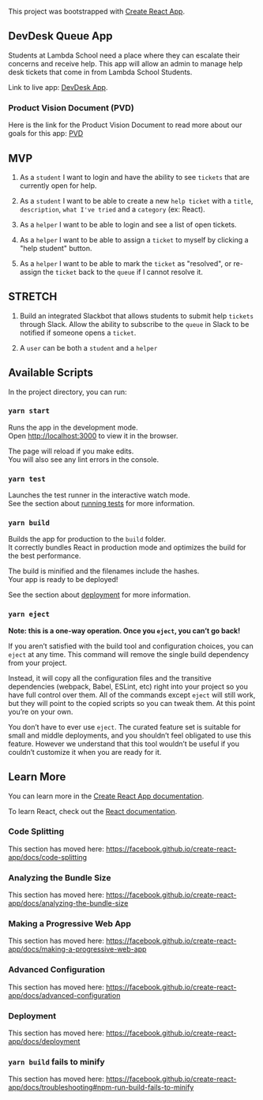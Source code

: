 This project was bootstrapped with [Create React App](https://github.com/facebook/create-react-app).

## DevDesk Queue App
Students at Lambda School need a place where they can escalate their concerns and receive help. This app will allow an admin to manage help desk tickets that come in from Lambda School Students.

Link to live app: [DevDesk App](https://devdeskqueue3.vercel.app/).

### Product Vision Document (PVD)
Here is the link for the Product Vision Document to read more about our goals for this app: [PVD](https://docs.google.com/document/d/1krugO1IBcXsC9sUGfoRJifWSltto1Vq4ZzcJBieuRtc/edit#)

## MVP
1. As a `student` I want to login and have the ability to see `tickets` that are currently open for help.

2. As a `student` I want to be able to create a new `help ticket` with a `title`, `description`, `what I've tried` and a `category` (ex: React).

3. As a `helper` I want to be able to login and see a list of open tickets. 

4. As a `helper` I want to be able to assign a `ticket` to myself by clicking a "help student" button.

4. As a `helper` I want to be able to mark the `ticket` as "resolved", or re-assign the `ticket` back to the `queue` if I cannot resolve it.


## STRETCH
1. Build an integrated Slackbot that allows students to submit help `tickets` through Slack. Allow the ability to subscribe to the `queue` in Slack to be notified if someone opens a `ticket`.

2. A `user` can be both a `student` and a `helper`



## Available Scripts

In the project directory, you can run:

### `yarn start`

Runs the app in the development mode.<br />
Open [http://localhost:3000](http://localhost:3000) to view it in the browser.

The page will reload if you make edits.<br />
You will also see any lint errors in the console.

### `yarn test`

Launches the test runner in the interactive watch mode.<br />
See the section about [running tests](https://facebook.github.io/create-react-app/docs/running-tests) for more information.

### `yarn build`

Builds the app for production to the `build` folder.<br />
It correctly bundles React in production mode and optimizes the build for the best performance.

The build is minified and the filenames include the hashes.<br />
Your app is ready to be deployed!

See the section about [deployment](https://facebook.github.io/create-react-app/docs/deployment) for more information.

### `yarn eject`

**Note: this is a one-way operation. Once you `eject`, you can’t go back!**

If you aren’t satisfied with the build tool and configuration choices, you can `eject` at any time. This command will remove the single build dependency from your project.

Instead, it will copy all the configuration files and the transitive dependencies (webpack, Babel, ESLint, etc) right into your project so you have full control over them. All of the commands except `eject` will still work, but they will point to the copied scripts so you can tweak them. At this point you’re on your own.

You don’t have to ever use `eject`. The curated feature set is suitable for small and middle deployments, and you shouldn’t feel obligated to use this feature. However we understand that this tool wouldn’t be useful if you couldn’t customize it when you are ready for it.

## Learn More

You can learn more in the [Create React App documentation](https://facebook.github.io/create-react-app/docs/getting-started).

To learn React, check out the [React documentation](https://reactjs.org/).

### Code Splitting

This section has moved here: https://facebook.github.io/create-react-app/docs/code-splitting

### Analyzing the Bundle Size

This section has moved here: https://facebook.github.io/create-react-app/docs/analyzing-the-bundle-size

### Making a Progressive Web App

This section has moved here: https://facebook.github.io/create-react-app/docs/making-a-progressive-web-app

### Advanced Configuration

This section has moved here: https://facebook.github.io/create-react-app/docs/advanced-configuration

### Deployment

This section has moved here: https://facebook.github.io/create-react-app/docs/deployment

### `yarn build` fails to minify

This section has moved here: https://facebook.github.io/create-react-app/docs/troubleshooting#npm-run-build-fails-to-minify
